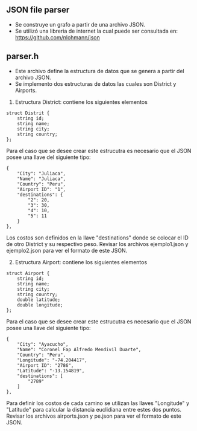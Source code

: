 ## JSON file parser

- Se construye un grafo a partir de una archivo JSON.
- Se utilizó una libreria de internet la cual puede ser consultada en: https://github.com/nlohmann/json

## parser.h 

- Este archivo define la estructura de datos que se genera a partir del archivo JSON.
- Se implemento dos estructuras de datos las cuales son District y Airports.

1. Estructura District: contiene los siguientes elementos

```
struct Distrit {
    string id;
    string name;
    string city;
    string country;
};
```

Para el caso que se desee crear este estrucutra es necesario que el JSON posee una llave del siguiente tipo:

```
{
    "City": "Juliaca",
    "Name": "Juliaca",
    "Country": "Peru",
    "Airport ID": "1",
    "destinations": {
        "2": 20,
        "3": 30,
        "4": 10,
        "5": 11
    }
},
```

Los costos son definidos en la llave "destinations" donde se colocar el ID de otro District y su respectivo peso. Revisar los archivos ejemplo1.json y ejemplo2.json para ver el formato de este JSON.

2. Estructura Airport: contiene los siguientes elementos

```
struct Airport {
    string id;
    string name;
    string city;
    string country;
    double latitude;
    double longitude;
};
```

Para el caso que se desee crear este estrucutra es necesario que el JSON posee una llave del siguiente tipo:

```
{
    "City": "Ayacucho",
    "Name": "Coronel Fap Alfredo Mendivil Duarte",
    "Country": "Peru",
    "Longitude": "-74.204417",
    "Airport ID": "2786",
    "Latitude": "-13.154819",
    "destinations": [
        "2789"
    ]
},
```

Para definir los costos de cada camino se utilizan las llaves "Longitude" y "Latitude" para calcular la distancia euclidiana entre estes dos puntos. Revisar los archivos airports.json y pe.json para ver el formato de este JSON.
